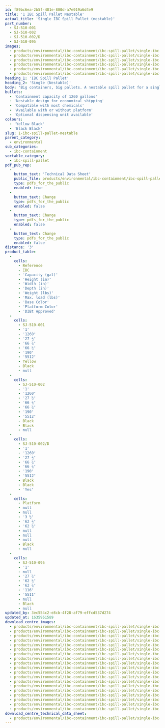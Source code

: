 ```yaml
---
id: f89bc6ea-2b5f-481e-800d-a7e019a6d4e9
title: '1 IBC Spill Pallet Nestable'
actual_title: 'Single IBC Spill Pallet (nestable)'
part_number:
  - SJ-510-001
  - SJ-510-002
  - SJ-510-002/D
  - SJ-510-095
images:
  - products/environmental/ibc-containment/ibc-spill-pallet/single-ibc-nestable/images-lr/SJ-510-002_01.jpg
  - products/environmental/ibc-containment/ibc-spill-pallet/single-ibc-nestable/images-lr/SJ-510-001_02.jpg
  - products/environmental/ibc-containment/ibc-spill-pallet/single-ibc-nestable/images-lr/SJ-510-001_03.jpg
  - products/environmental/ibc-containment/ibc-spill-pallet/single-ibc-nestable/images-lr/SJ-510-001_01.jpg
  - products/environmental/ibc-containment/ibc-spill-pallet/single-ibc-nestable/images-lr/SJ-510-002_02.jpg
  - products/environmental/ibc-containment/ibc-spill-pallet/single-ibc-nestable/images-lr/SJ-510-002_04.jpg
heading_1: 'IBC Spill Pallet'
heading_2: 'Single (Nestable)'
body: 'Big containers, big pallets. A nestable spill pallet for a single IBC.'
bullets:
  - 'Containment capacity of 1260 gallons'
  - 'Nestable design for economical shipping'
  - 'Compatible with most chemicals'
  - 'Available with or without platform'
  - 'Optional dispensing unit available'
colours:
  - 'Yellow Black'
  - 'Black Black'
slug: 1-ibc-spill-pallet-nestable
parent_category:
  - environmental
sub_categories:
  - ibc-containment
sortable_category:
  - ibc-spill-pallet
pdf_pub_rep:
  -
    button_text: 'Technical Data Sheet'
    public_file: products/environmental/ibc-containment/ibc-spill-pallet/single-ibc-nestable/pdf-lr/EV-Spill-Pallet-(1-IBC-Nestable)-TD_US.pdf
    type: pdfs_for_the_public
    enabled: true
  -
    button_text: Change
    type: pdfs_for_the_public
    enabled: false
  -
    button_text: Change
    type: pdfs_for_the_public
    enabled: false
  -
    button_text: Change
    type: pdfs_for_the_public
    enabled: false
distance: '3'
product_table:
  -
    cells:
      - Reference
      - IBC
      - 'Capacity (gal)'
      - 'Height (in)'
      - 'Width (in)'
      - 'Depth (in)'
      - 'Weight (lbs)'
      - 'Max. load (lbs)'
      - 'Base Color'
      - 'Platform Color'
      - 'DIBt Approved'
  -
    cells:
      - SJ-510-001
      - '1'
      - '1260'
      - '27 ½'
      - '66 ¼'
      - '66 ¼'
      - '190'
      - '5512'
      - Yellow
      - Black
      - null
  -
    cells:
      - SJ-510-002
      - '1'
      - '1260'
      - '27 ½'
      - '66 ¼'
      - '66 ¼'
      - '190'
      - '5512'
      - Black
      - Black
      - null
  -
    cells:
      - SJ-510-002/D
      - '1'
      - '1260'
      - '27 ½'
      - '66 ¼'
      - '66 ¼'
      - '190'
      - '5512'
      - Black
      - Black
      - 'Yes'
  -
    cells:
      - Platform
      - null
      - null
      - '3 ½'
      - '62 ½'
      - '62 ½'
      - null
      - null
      - null
      - Black
      - null
  -
    cells:
      - SJ-510-095
      - '1'
      - null
      - '27 ¼'
      - '62 ¼'
      - '62 ¼'
      - '116'
      - '5511'
      - null
      - Black
      - null
updated_by: 3ec554c2-e8cb-4f28-af79-effcd537d274
updated_at: 1635951589
download_centre_images:
  - products/environmental/ibc-containment/ibc-spill-pallet/single-ibc-nestable/images-hr/SJ-510-001_01.jpg
  - products/environmental/ibc-containment/ibc-spill-pallet/single-ibc-nestable/images-hr/SJ-510-001_02.jpg
  - products/environmental/ibc-containment/ibc-spill-pallet/single-ibc-nestable/images-hr/SJ-510-001_03.jpg
  - products/environmental/ibc-containment/ibc-spill-pallet/single-ibc-nestable/images-hr/SJ-510-001_04.jpg
  - products/environmental/ibc-containment/ibc-spill-pallet/single-ibc-nestable/images-hr/SJ-510-001_05.jpg
  - products/environmental/ibc-containment/ibc-spill-pallet/single-ibc-nestable/images-hr/SJ-510-002_01.jpg
  - products/environmental/ibc-containment/ibc-spill-pallet/single-ibc-nestable/images-hr/SJ-510-002_02.jpg
  - products/environmental/ibc-containment/ibc-spill-pallet/single-ibc-nestable/images-hr/SJ-510-002_03.jpg
  - products/environmental/ibc-containment/ibc-spill-pallet/single-ibc-nestable/images-hr/SJ-510-002_04.jpg
  - products/environmental/ibc-containment/ibc-spill-pallet/single-ibc-nestable/images-hr/SJ-510-002_05.jpg
  - products/environmental/ibc-containment/ibc-spill-pallet/single-ibc-nestable/images-hr/SJ-510-002_06.jpg
  - products/environmental/ibc-containment/ibc-spill-pallet/single-ibc-nestable/images-hr/SJ-510-002_07.jpg
  - products/environmental/ibc-containment/ibc-spill-pallet/single-ibc-nestable/images-hr/SJ-510-003_01.jpg
  - products/environmental/ibc-containment/ibc-spill-pallet/single-ibc-nestable/images-hr/SJ-510-003_02.jpg
  - products/environmental/ibc-containment/ibc-spill-pallet/single-ibc-nestable/images-hr/SJ-510-095_01.jpg
  - products/environmental/ibc-containment/ibc-spill-pallet/single-ibc-nestable/images-hr/SJ-510-095_02.jpg
  - products/environmental/ibc-containment/ibc-spill-pallet/single-ibc-nestable/images-hr/SJ-510-095_03.jpg
  - products/environmental/ibc-containment/ibc-spill-pallet/single-ibc-nestable/images-hr/SJ-510-095_04.jpg
  - products/environmental/ibc-containment/ibc-spill-pallet/single-ibc-nestable/images-hr/SJ-510-095_05.jpg
download_centre_technical_data_sheet:
  - products/environmental/ibc-containment/ibc-spill-pallet/single-ibc-nestable/pdf-hr/EV-Spill-Pallet-(1-IBC-Nestable)-TD_US.pdf
---
```


